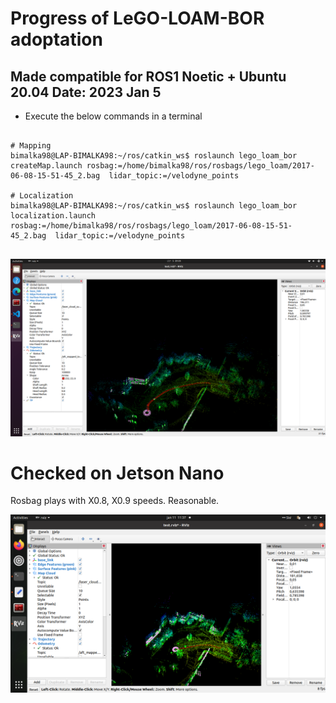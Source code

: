 # Progress of LeGO-LOAM-BOR adoptation

## Made  compatible for ROS1 Noetic + Ubuntu 20.04 Date: 2023 Jan 5

* Execute the below commands in a terminal

```shell

# Mapping
bimalka98@LAP-BIMALKA98:~/ros/catkin_ws$ roslaunch lego_loam_bor createMap.launch rosbag:=/home/bimalka98/ros/rosbags/lego_loam/2017-06-08-15-51-45_2.bag  lidar_topic:=/velodyne_points

# Localization
bimalka98@LAP-BIMALKA98:~/ros/catkin_ws$ roslaunch lego_loam_bor localization.launch rosbag:=/home/bimalka98/ros/rosbags/lego_loam/2017-06-08-15-51-45_2.bag  lidar_topic:=/velodyne_points


```

<p align='left'>
    <img src="./rosbag_play.png" alt="drawing" width="800"/>
</p>

# Checked on Jetson Nano

Rosbag plays with X0.8, X0.9 speeds. Reasonable.

<p align='left'>
    <img src="./lego-loam-on-jetson.png" alt="drawing" width="800"/>
</p>

